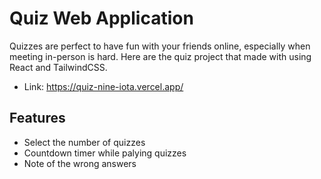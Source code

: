 # Quiz Web Application

Quizzes are perfect to have fun with your friends online, especially when meeting in-person is hard. Here are the quiz project that made with using React and TailwindCSS.

- Link: <https://quiz-nine-iota.vercel.app/>

## Features

- Select the number of quizzes
- Countdown timer while palying quizzes
- Note of the wrong answers
